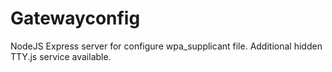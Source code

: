 # Gatewayconfig
NodeJS Express server for configure wpa_supplicant file. Additional hidden TTY.js service available.
